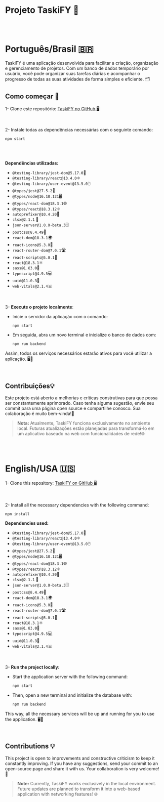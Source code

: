 # Projeto TaskiFY 🚀

<br><br>

# Português/Brasil 🇧🇷

TaskiFY é uma aplicação desenvolvida para facilitar a criação, organização e gerenciamento de projetos. Com um banco de dados temporário por usuário, você pode organizar suas tarefas diárias e acompanhar o progresso de todas as suas atividades de forma simples e eficiente. 🗂️

## Como começar 🚀

1- Clone este repositório:
    [TaskiFY no GitHub 🖥️](https://github.com/YannGabriel/TeskiFy)

<br>

2- Instale todas as dependências necessárias com o seguinte comando:
   ```bash
   npm start
   ```

<br><br>

   **Dependências utilizadas:**
   - `@testing-library/jest-dom@5.17.0`🧪
   - `@testing-library/react@13.4.0`⚛️
   - `@testing-library/user-event@13.5.0`🖱️
   - `@types/jest@27.5.2`📝
   - `@types/node@16.18.121`🖥️
   - `@types/react-dom@18.3.1`🌐
   - `@types/react@18.3.12`⚛️
   - `autoprefixer@10.4.20`🔧
   - `clsx@2.1.1` 🔡
   - `json-server@1.0.0-beta.3`🗄️
   - `postcss@8.4.49`🧵
   - `react-dom@18.3.1`🌍
   - `react-icons@5.3.0`🎨
   - `react-router-dom@7.0.1`🛣️
   - `react-scripts@5.0.1`📜
   - `react@18.3.1`⚛️
   - `sass@1.83.0`🧶
   - `typescript@4.9.5`💻
   - `uuid@11.0.3`🔑
   - `web-vitals@2.1.4`📊

<br>

3- **Execute o projeto localmente:**
   - Inicie o servidor da aplicação com o comando:
     ```bash
     npm start
     ```
   - Em seguida, abra um novo terminal e inicialize o banco de dados com:
     ```bash
     npm run backend
     ```

   Assim, todos os serviços necessários estarão ativos para você utilizar a aplicação. 🖥️🔧

<br>

## Contribuições💡

Este projeto está aberto a melhorias e críticas construtivas para que possa ser constantemente aprimorado. Caso tenha alguma sugestão, envie seu commit para uma página open source e compartilhe conosco. Sua colaboração é muito bem-vinda!🤝

> **Nota:** Atualmente, TaskiFY funciona exclusivamente no ambiente local. Futuras atualizações estão planejadas para transformá-lo em um aplicativo baseado na web com funcionalidades de rede!🌐

<br><br>

# English/USA 🇺🇸

1- Clone this repository:
 [TaskiFY on GitHub 🖥️](https://github.com/YannGabriel/TeskiFy)

<br><br>
2- Install all the necessary dependencies with the following command:
```
npm install
```

**Dependencies used:**
- `@testing-library/jest-dom@5.17.0`🧪
- `@testing-library/react@13.4.0`⚛️
- `@testing-library/user-event@13.5.0`🖱️
- `@types/jest@27.5.2`📝
- `@types/node@16.18.121`🖥️
- `@types/react-dom@18.3.1`🌐
- `@types/react@18.3.12`⚛️
- `autoprefixer@10.4.20`🔧
- `clsx@2.1.1` 🔡
- `json-server@1.0.0-beta.3`🗄️
- `postcss@8.4.49`🧵
- `react-dom@18.3.1`🌍
- `react-icons@5.3.0`🎨
- `react-router-dom@7.0.1`🛣️
- `react-scripts@5.0.1`📜
- `react@18.3.1`⚛️
- `sass@1.83.0`🧶
- `typescript@4.9.5`💻
- `uuid@11.0.3`🔑
- `web-vitals@2.1.4`📊

<br>

3- **Run the project locally:**
- Start the application server with the following command:
  ```bash
  npm start
  ```
- Then, open a new terminal and initialize the database with:
  ```bash
  npm run backend
  ```

This way, all the necessary services will be up and running for you to use the application. 🖥️🔧

<br>

## Contributions 💡

This project is open to improvements and constructive criticism to keep it constantly improving. If you have any suggestions, send your commit to an open-source page and share it with us. Your collaboration is very welcome! 🤝

> **Note:** Currently, TaskiFY works exclusively in the local environment. Future updates are planned to transform it into a web-based application with networking features! 🌐

